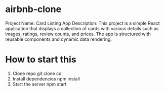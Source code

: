 # airbnb-clone
Project Name: Card Listing App
Description:
This project is a simple React application that displays a collection of cards with various details such as images, ratings, review counts, and prices. The app is structured with reusable components and dynamic data rendering.

# How to start this
1. Clone repo
  git clone <repository-url>
  cd <repository-folder>
2. Install dependencies
   npm install
4. Start the server
   npm start

